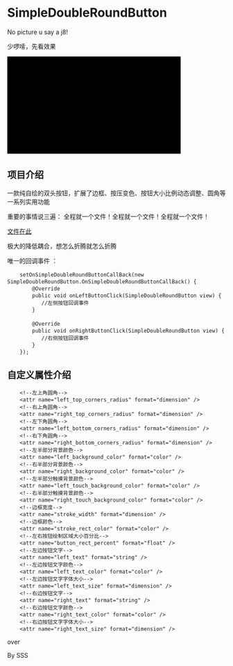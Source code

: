 # SimpleDoubleRoundButton

No picture u say a j8!

少啰嗦，先看效果

![闭嘴看图](https://github.com/michael007js/SimpleDoubleRoundButton/blob/master/images/preview.gif "闭嘴看图")


## 项目介绍
一款纯自绘的双头按钮，扩展了边框、按压变色、按钮大小比例动态调整、圆角等一系列实用功能

重要的事情说三遍：
全程就一个文件！全程就一个文件！全程就一个文件！

[文件在此](https://github.com/michael007js/SimpleDoubleRoundButton/blob/master/app/src/main/java/com/sss/simpleDoubleRoundButton/SimpleDoubleRoundButton.java)


极大的降低耦合，想怎么折腾就怎么折腾

唯一的回调事件 ：

        setOnSimpleDoubleRoundButtonCallBack(new SimpleDoubleRoundButton.OnSimpleDoubleRoundButtonCallBack() {
            @Override
            public void onLeftButtonClick(SimpleDoubleRoundButton view) {
               //左侧按钮回调事件
            }

            @Override
            public void onRightButtonClick(SimpleDoubleRoundButton view) {
               //右侧按钮回调事件
            }
        });


 ## 自定义属性介绍
 
        <!--左上角圆角-->
        <attr name="left_top_corners_radius" format="dimension" />
        <!--右上角圆角-->
        <attr name="right_top_corners_radius" format="dimension" />
        <!--左下角圆角-->
        <attr name="left_bottom_corners_radius" format="dimension" />
        <!--右下角圆角-->
        <attr name="right_bottom_corners_radius" format="dimension" />
        <!--左半部分背景颜色-->
        <attr name="left_background_color" format="color" />
        <!--右半部分背景颜色-->
        <attr name="right_background_color" format="color" />
        <!--左半部分触摸背景颜色-->
        <attr name="left_touch_background_color" format="color" />
        <!--右半部分触摸背景颜色-->
        <attr name="right_touch_background_color" format="color" />
        <!--边框宽度-->
        <attr name="stroke_width" format="dimension" />
        <!--边框颜色-->
        <attr name="stroke_rect_color" format="color" />
        <!--左右按钮绘制区域大小百分比-->
        <attr name="button_rect_percent" format="float" />
        <!--左边按钮文字-->
        <attr name="left_text" format="string" />
        <!--左边按钮文字颜色-->
        <attr name="left_text_color" format="color" />
        <!--左边按钮文字字体大小-->
        <attr name="left_text_size" format="dimension" />
        <!--右边按钮文字-->
        <attr name="right_text" format="string" />
        <!--右边按钮文字颜色-->
        <attr name="right_text_color" format="color" />
        <!--右边按钮文字字体大小-->
        <attr name="right_text_size" format="dimension" />
    
  
 over

 By SSS





